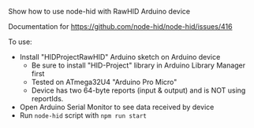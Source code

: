Show how to use node-hid with RawHID Arduino device

Documentation for https://github.com/node-hid/node-hid/issues/416

To use:
- Install "HIDProjectRawHID" Arduino sketch on Arduino device
  - Be sure to install "HID-Project" library in Arduino Library Manager first
  - Tested on ATmega32U4 "Arduino Pro Micro"
  - Device has two 64-byte reports (input & output) and is NOT using reportIds.
- Open Arduino Serial Monitor to see data received by device
- Run `node-hid` script with `npm run start`
